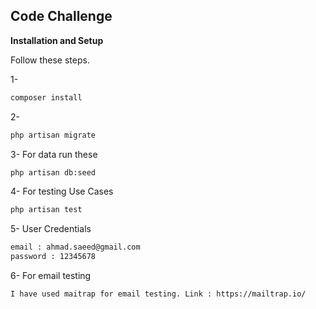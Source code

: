 ## Code Challenge

**Installation and Setup**

Follow these steps.

1- 
```sh
composer install
```

2-
```sh
php artisan migrate
```

3- For data run these 
```sh
php artisan db:seed
```

4- For testing Use Cases
```sh
php artisan test
```

5- User Credentials
```sh
email : ahmad.saeed@gmail.com
password : 12345678
```

6- For email testing
```sh
I have used maitrap for email testing. Link : https://mailtrap.io/
```

